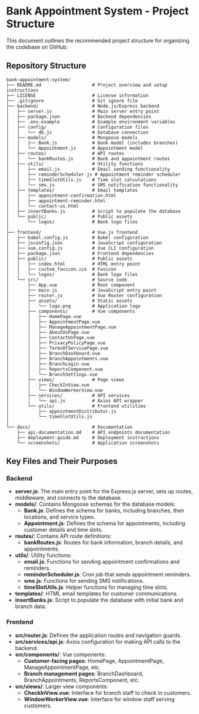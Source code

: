 # Bank Appointment System - Project Structure

This document outlines the recommended project structure for organizing the codebase on GitHub.

## Repository Structure

```
bank-appointment-system/
├── README.md                   # Project overview and setup instructions
├── LICENSE                     # License information
├── .gitignore                  # Git ignore file
├── backend/                    # Node.js/Express backend
│   ├── server.js               # Main server entry point
│   ├── package.json            # Backend dependencies
│   ├── .env.example            # Example environment variables
│   ├── config/                 # Configuration files
│   │   └── db.js               # Database connection
│   ├── models/                 # Mongoose models
│   │   ├── Bank.js             # Bank model (includes branches)
│   │   └── Appointment.js      # Appointment model
│   ├── routes/                 # API routes
│   │   └── bankRoutes.js       # Bank and appointment routes
│   ├── utils/                  # Utility functions
│   │   ├── email.js            # Email sending functionality
│   │   ├── reminderScheduler.js # Appointment reminder scheduler
│   │   ├── timeSlotUtils.js    # Time slot calculations
│   │   └── sms.js              # SMS notification functionality
│   ├── templates/              # Email templates
│   │   ├── appointment-confirmation.html
│   │   ├── appointment-reminder.html
│   │   └── contact-us.html
│   ├── insertBanks.js          # Script to populate the database
│   └── public/                 # Public assets
│       └── logos/              # Bank logo files
│
├── frontend/                   # Vue.js frontend
│   ├── babel.config.js         # Babel configuration
│   ├── jsconfig.json           # JavaScript configuration
│   ├── vue.config.js           # Vue CLI configuration
│   ├── package.json            # Frontend dependencies
│   ├── public/                 # Public assets
│   │   ├── index.html          # HTML entry point
│   │   ├── custom_favicon.ico  # Favicon
│   │   └── logos/              # Bank logo files
│   └── src/                    # Source code
│       ├── App.vue             # Root component
│       ├── main.js             # JavaScript entry point
│       ├── router.js           # Vue Router configuration
│       ├── assets/             # Static assets
│       │   └── logo.png        # Application logo
│       ├── components/         # Vue components
│       │   ├── HomePage.vue
│       │   ├── AppointmentPage.vue
│       │   ├── ManageAppointmentPage.vue
│       │   ├── AboutUsPage.vue
│       │   ├── ContactUsPage.vue
│       │   ├── PrivacyPolicyPage.vue
│       │   ├── TermsOfServicePage.vue
│       │   ├── BranchDashboard.vue
│       │   ├── BranchAppointments.vue
│       │   ├── BranchLogin.vue
│       │   ├── ReportsComponent.vue
│       │   └── BranchSettings.vue
│       ├── views/              # Page views
│       │   ├── CheckInView.vue
│       │   └── WindowWorkerView.vue
│       ├── services/           # API services
│       │   └── api.js          # Axios API wrapper
│       └── utils/              # Frontend utilities
│           ├── appointmentDistributor.js
│           └── timeSlotUtils.js
│
└── docs/                       # Documentation
    ├── api-documentation.md    # API endpoints documentation
    ├── deployment-guide.md     # Deployment instructions
    └── screenshots/            # Application screenshots
```

## Key Files and Their Purposes

### Backend

- **server.js**: The main entry point for the Express.js server, sets up routes, middleware, and connects to the database.
- **models/**: Contains Mongoose schemas for the database models:
  - **Bank.js**: Defines the schema for banks, including branches, their locations, and service types.
  - **Appointment.js**: Defines the schema for appointments, including customer details and time slots.
- **routes/**: Contains API route definitions:
  - **bankRoutes.js**: Routes for bank information, branch details, and appointments.
- **utils/**: Utility functions:
  - **email.js**: Functions for sending appointment confirmations and reminders.
  - **reminderScheduler.js**: Cron job that sends appointment reminders.
  - **sms.js**: Functions for sending SMS notifications.
  - **timeSlotUtils.js**: Helper functions for managing time slots.
- **templates/**: HTML email templates for customer communications.
- **insertBanks.js**: Script to populate the database with initial bank and branch data.

### Frontend

- **src/router.js**: Defines the application routes and navigation guards.
- **src/services/api.js**: Axios configuration for making API calls to the backend.
- **src/components/**: Vue components:
  - **Customer-facing pages**: HomePage, AppointmentPage, ManageAppointmentPage, etc.
  - **Branch management pages**: BranchDashboard, BranchAppointments, ReportsComponent, etc.
- **src/views/**: Larger view components:
  - **CheckInView.vue**: Interface for branch staff to check in customers.
  - **WindowWorkerView.vue**: Interface for window staff serving customers.
